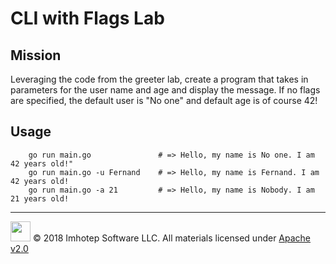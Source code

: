# CLI with Flags Lab

## Mission

Leveraging the code from the greeter lab, create a program that
takes in parameters for the user name and age and display the
message. If no flags are specified, the default user is "No one"
and default age is of course 42!

## Usage

```shell
	go run main.go               # => Hello, my name is No one. I am 42 years old!"
	go run main.go -u Fernand    # => Hello, my name is Fernand. I am 42 years old!
	go run main.go -a 21         # => Hello, my name is Nobody. I am 21 years old!
```

---
<img src="../../assets/imhotep_logo.png" width="32" height="auto"/> © 2018 Imhotep Software LLC.
All materials licensed under [Apache v2.0](http://www.apache.org/licenses/LICENSE-2.0)